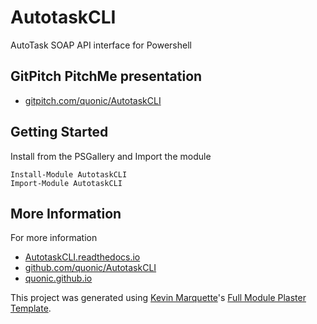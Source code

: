 # AutotaskCLI

AutoTask SOAP API interface for Powershell

## GitPitch PitchMe presentation

* [gitpitch.com/quonic/AutotaskCLI](https://gitpitch.com/quonic/AutotaskCLI)

## Getting Started

Install from the PSGallery and Import the module

    Install-Module AutotaskCLI
    Import-Module AutotaskCLI


## More Information

For more information

* [AutotaskCLI.readthedocs.io](http://AutotaskCLI.readthedocs.io)
* [github.com/quonic/AutotaskCLI](https://github.com/quonic/AutotaskCLI)
* [quonic.github.io](https://quonic.github.io)


This project was generated using [Kevin Marquette](http://kevinmarquette.github.io)'s [Full Module Plaster Template](https://github.com/KevinMarquette/PlasterTemplates/tree/master/FullModuleTemplate).
